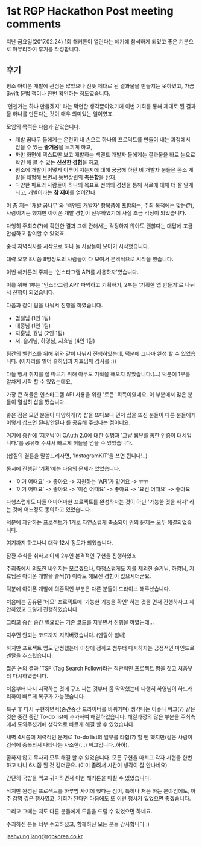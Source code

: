 # 1st RGP Hackathon Post meeting comments

지난 금요일(2017.02.24) 1회 해커톤이 열린다는 얘기에 참석하게 되었고 좋은 기분으로 마무리하여 후기를 작성합니다.

## 후기

평소 아이폰 개발에 관심은 많았으나 선뜻 제대로 된 결과물을 만들지는 못하였고, 가끔 Swift 문법 책이나 한번 확인하는 정도였습니다.

'언젠가는 하나 만들겠지' 라는 막연한 생각뿐이었기에 이번 기회를 통해 제대로 된 결과물 하나를 만든다는 것이 매우 의미있는 일이였죠.

모임의 목적은 다음과 같았습니다.

- 개발 꿈나무 들에게는 온전히 내 손으로 하나의 프로덕트를 만들어 내는 과정에서 얻을 수 있는 **즐거움**을 느끼게 하고,
- 까만 화면에 텍스트만 보고 개발하는 백엔드 개발자 들에게는 결과물을 바로 눈으로 확인 해 볼 수 있는 **신선한 경험**을 하고,
- 평소에 개발이 어떻게 이루어 지는지에 대해 궁굼해 하던 비 개발자 분들은 몸소 개발을 채험해 보면서 동변상련의 **측은함**을 탑재.
- 다양한 파트의 사람들이 하나의 목표로 선의의 경쟁을 통해 서로에 대해 더 잘 알게 되고, 개발이라는 **참 재미**를 얻어간다.

이 중 저는 '개발 꿈나무'와 '백엔드 개발자' 항목쯤에 포함되는, 주최 목적에는 맞는(?), 사람이기는 했지만 아이폰 개발 경험이 전무하였기에 사실 조금 걱정이 되었습니다.

다행히 주최측(?)에 확인한 결과 그에 관해서는 걱정하지 않아도 괜찮다는 대답에 조금 안심하고 참여할 수 있었죠.

중식 저녁식사를 시작으로 하나 둘 사람들이 모이기 시작했습니다.

대략 오후 8시쯤 8명정도의 사람들이 다 모여서 본격적으로 시작을 했습니다.

이번 해커톤의 주제는 '인스타그램 API를 사용하자'였습니다.

이를 위해 1부는 '인스타그램 API' 파악하고 기획하기, 2부는 '기획한 앱 만들기'로 나눠서 진행이 되었습니다.

다음과 같이 팀을 나눠서 진행을 하였습니다.

- 범철님 (1인 1팀)
- 대종님 (1인 1팀)
- 지훈님, 원님 (2인 1팀)
- 저, 슬기님, 하영님, 지효님 (4인 1팀)

팀간의 벨런스를 위해 위와 같이 나눠서 진행하였는데, 덕분에 그나마 완성 할 수 있었습니다. (이자리를 빌어 슬하님과 지효님께 감사를 :))

다들 행사 취지를 잘 따르기 위해 아무도 기획을 해오지 않았습니다.(...) 덕분에 1부를 알차게 시작 할 수 있었는데요,

가장 큰 허들은 인스타그램 API 사용을 위한 '토큰' 획득이였네요. 이 부분에서 많은 분들이 열심히 삽을 떴습니다.

좋은 점은 모인 분들이 다양하게(?) 삽을 뜨다보니 먼저 삽을 뜨신 분들이 다른 분들에게 이렇게 삽뜨면 된다/안된다 를 공유해 주셨다는 점이네요.

거기에 중간에 '지훈님'이 OAuth 2.0에 대한 설명과 '그냥 웹뷰를 통한 인증이 대세입니다.'를 공유해 주셔서 빠르게 허들을 넘을 수 있었습니다.

(삽질의 결론을 말씀드리자면, 'InstagramKIT'을 쓰면 됩니다!..)

동시에 진행된 '기획'에는 다음의 문제가 있었습니다.

- '이거 어때요' -> 좋아요 -> 지원하는 'API'가 없어요 -> ㅠㅠ
- '이거 어때요' -> 좋아요 -> '이건 어때요' -> 좋아요 -> '요건 어때요' -> 좋아요

다행스럽게도 다들 어마어마한 프로젝트를 완성하자는 것이 아닌 '가능한 것을 하자' 라는 것에 어느정도 동의하고 있었습니다.

덕분에 제안하는 프로젝트가 1개로 자연스럽게 축소되어 위의 문제는 모두 해결되었습니다.

여기까지 하고나니 대략 12시 정도가 되었습니다.

잠깐 휴식을 취하고 이제 2부인 본격적인 구현을 진행하였죠.

주최측에서 의도한 바인지는 모르겠으나, 다행스럽게도 저를 제외한 슬기님, 하영님, 지효님은 아이폰 개발을 슬쩍(?) 이라도 해보신 경험이 있으시더군요.

덕분에 아이폰 개발에 의존적인 부분은 다른 분들이 드라이브 해주셨습니다.

처음에는 공유된 '데모' 프로젝트에 '가능한 기능을 확인' 하는 것을 먼저 진행하자고 제안하였고 그렇게 진행하였습니다.

그리고 중간 중간 필요없는 기존 코드를 지우면서 진행을 하였는데...

지우면 안되는 코드까지 지워버렸습니다. (멘탈아 힘내)

하지만 프로젝트 명도 안정했는데 이참에 정하고 첨부터 다시하자는 긍정적인 마인드로 멘탈을 추스렸습니다.

짧은 논의 결과 'TSF'(Tag Search Follow)라는 직관적인 프로젝트 명을 짓고 처음부터 다시하였습니다.

처음부터 다시 시작하는 것에 구조 짜는 것부터 좀 막막했는데 다행히 하영님이 하드캐리하여 빠르게 복구가 가능했습니다.

복구 후 다시 구현하면서(중간중간 드라이버를 바꿔가며) 생각나는 이슈나 버그(?) 같은 것은 중간 중간 To-do list에 추가하여 해결하였습니다. 해결과정의 많은 부분을 주최측에서 도와주셨기에 생각외로 빠르게 해결 할 수 있었습니다.

새벽 4시쯤에 체력적인 문제로 To-do list의 일부를 타협(?) 할 뻔 했지만(같은 사람이 검색에 중복되서 나타나는 사소한(...) 버그입니다..하하),

굴하지 않고 무사히 모두 해결 할 수 있었습니다. 모든 구현을 마치고 각자 시현을 한번 하고 나니 6시쯤 된 것 같더군요. (이미 졸려서 시간이 생각이 잘 안나네요)

간단히 국밥을 먹고 귀가하면서 이번 해커톤을 마칠 수 있었습니다.

작지만 완성된 프로젝트를 하루밤 사이에 했다는 점이, 특히나 처음 하는 분야임에도, 아주 감명 깊은 행사였고, 기회가 된다면 다음에도 또 이런 행사가 있었으면 좋겠습니다.

그리고 그때는 저도 다른 분들에게 도움을 드릴 수 있었으면 하네요.

주최하신 분들 너무 수고하셨고, 함께하신 모든 분들 감사합니다 :)

jaehyung.jang@rgpkorea.co.kr